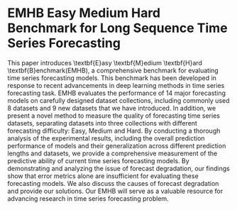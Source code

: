 # EMHB Easy Medium Hard Benchmark for Long Sequence Time Series Forecasting
 
This paper introduces \textbf{E}asy \textbf{M}edium \textbf{H}ard \textbf{B}enchmark(EMHB), a comprehensive benchmark for evaluating time series forecasting models. This benchmark has been developed in response to recent advancements in deep learning methods in time series forecasting task. EMHB evaluates the performance of 14 major forecasting models on carefully designed dataset collections, including commonly used 8 datasets and 9 new datasets that we have introduced. In addition, we present a novel method to measure the quality of forecasting time series datasets, separating datasets into three collections with different forecasting difficulty: Easy, Medium and Hard. By conducting a thorough analysis of the experimental results, including the overall prediction performance of models and their generalization across different prediction lengths and datasets, we provide a comprehensive measurement of the predictive ability of current time series forecasting models. By demonstrating and analyzing the issue of forecast degradation, our findings show that error metrics alone are insufficient for evaluating these forecasting models. We also discuss the causes of forecast degradation and provide our solutions. Our EMHB will serve as a valuable resource for advancing research in time series forecasting problem.
